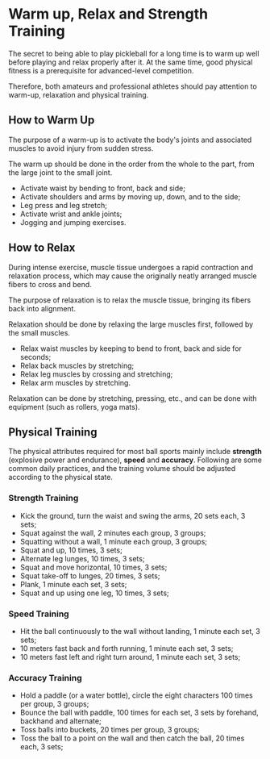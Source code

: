 # Warm up, Relax and Strength Training

The secret to being able to play pickleball for a long time is to warm up well before playing and relax properly after it. At the same time, good physical fitness is a prerequisite for advanced-level competition.

Therefore, both amateurs and professional athletes should pay attention to warm-up, relaxation and physical training.

## How to Warm Up

The purpose of a warm-up is to activate the body's joints and associated muscles to avoid injury from sudden stress.

The warm up should be done in the order from the whole to the part, from the large joint to the small joint.

* Activate waist by bending to front, back and side;
* Activate shoulders and arms by moving up, down, and to the side;
* Leg press and leg stretch;
* Activate wrist and ankle joints;
* Jogging and jumping exercises.

## How to Relax

During intense exercise, muscle tissue undergoes a rapid contraction and relaxation process, which may cause the originally neatly arranged muscle fibers to cross and bend.

The purpose of relaxation is to relax the muscle tissue, bringing its fibers back into alignment.

Relaxation should be done by relaxing the large muscles first, followed by the small muscles.

* Relax waist muscles by keeping to bend to front, back and side for seconds;
* Relax back muscles by stretching;
* Relax leg muscles by crossing and stretching;
* Relax arm muscles by stretching.

Relaxation can be done by stretching, pressing, etc., and can be done with equipment (such as rollers, yoga mats).

## Physical Training

The physical attributes required for most ball sports mainly include **strength** (explosive power and endurance), **speed** and **accuracy**. Following are some common daily practices, and the training volume should be adjusted according to the physical state.

### Strength Training

* Kick the ground, turn the waist and swing the arms, 20 sets each, 3 sets;
* Squat against the wall, 2 minutes each group, 3 groups;
* Squatting without a wall, 1 minute each group, 3 groups;
* Squat and up, 10 times, 3 sets;
* Alternate leg lunges, 10 times, 3 sets;
* Squat and move horizontal, 10 times, 3 sets;
* Squat take-off to lunges, 20 times, 3 sets;
* Plank, 1 minute each set, 3 sets;
* Squat and up using one leg, 10 times, 3 sets;

### Speed Training

* Hit the ball continuously to the wall without landing, 1 minute each set, 3 sets;
* 10 meters fast back and forth running, 1 minute each set, 3 sets;
* 10 meters fast left and right turn around, 1 minute each set, 3 sets;

### Accuracy Training

* Hold a paddle (or a water bottle), circle the eight characters 100 times per group, 3 groups;
* Bounce the ball with paddle, 100 times for each set, 3 sets by forehand, backhand and alternate;
* Toss balls into buckets, 20 times per group, 3 groups;
* Toss the ball to a point on the wall and then catch the ball, 20 times each, 3 sets;
